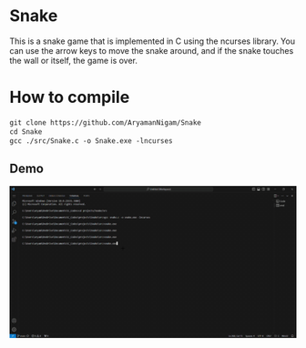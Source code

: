 # Snake
This is a snake game that is implemented in C using the ncurses library. You can use the arrow keys to move the snake around, and if the snake touches the wall or itself, the game is over.

# How to compile
```
git clone https://github.com/AryamanNigam/Snake
cd Snake
gcc ./src/Snake.c -o Snake.exe -lncurses
```
## Demo
![Snake_Gif](assets/Snake_Demo.gif)
